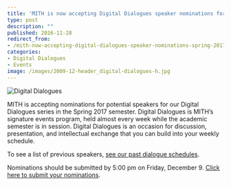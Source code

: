 ```yaml
---
title: 'MITH is now accepting Digital Dialogues speaker nominations for Spring 2017!'
type: post
description: ""
published: 2016-11-28
redirect_from: 
- /mith-now-accepting-digital-dialogues-speaker-nominations-spring-2017/
categories:
- Digital Dialogues
- Events
image: /images/2009-12-header_digital-dialogues-h.jpg
---
```

![Digital Dialogues](/images/2009-12-header_digital-dialogues-h.jpg)

MITH is accepting nominations for potential speakers for our Digital Dialogues series in the Spring 2017 semester. Digital Dialogues is MITH’s signature events program, held almost every week while the academic semester is in session. Digital Dialogues is an occasion for discussion, presentation, and intellectual exchange that you can build into your weekly schedule.

To see a list of previous speakers, [see our past dialogue schedules](http://mith.umd.edu/digital-dialogues/past-dialogue-schedules/).

Nominations should be submitted by 5:00 pm on Friday, December 9. [Click here to submit your nominations](https://goo.gl/forms/uVuBUvXDAJdxPjo13).
